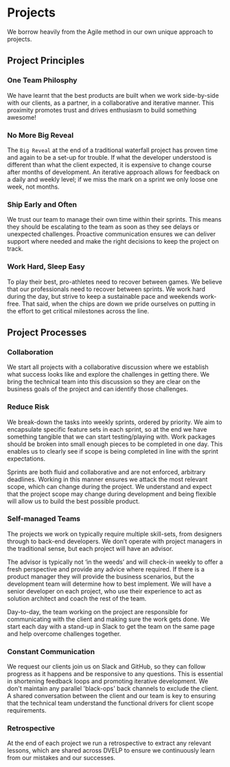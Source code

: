 # Projects
We borrow heavily from the Agile method in our own unique approach to projects.

## Project Principles

### One Team Philosphy
We have learnt that the best products are built when we work side-by-side with our clients, as a partner, in a collaborative and iterative manner. This proximity promotes trust and drives enthusiasm to build something awesome!

### No More Big Reveal
The `Big Reveal` at the end of a traditional waterfall project has proven time and again to be a set-up for trouble. If what the developer understood is different than what the client expected, it is expensive to change course after months of development. An iterative approach allows for feedback on a daily and weekly level; if we miss the mark on a sprint we only loose one week, not months.

### Ship Early and Often
We trust our team to manage their own time within their sprints. This means they should be escalating to the team as soon as they see delays or unexpected challenges. Proactive communication ensures we can deliver support where needed and make the right decisions to keep the project on track.

### Work Hard, Sleep Easy
To play their best, pro-athletes need to recover between games. We believe that our professionals need to recover between sprints. We work hard during the day, but strive to keep a sustainable pace and weekends work-free. That said, when the chips are down we pride ourselves on putting in the effort to get critical milestones across the line.

## Project Processes

### Collaboration
We start all projects with a collaborative discussion where we establish what success looks like and explore the challenges in getting there. We bring the technical team into this discussion so they are clear on the business goals of the project and can identify those challenges.

### Reduce Risk
We break-down the tasks into weekly sprints, ordered by priority. We aim to encapsulate specific feature sets in each sprint, so at the end we have something tangible that we can start testing/playing with. Work packages should be broken into small enough pieces to be completed in one day. This enables us to clearly see if scope is being completed in line with the sprint expectations.

Sprints are both fluid and collaborative and are not enforced, arbitrary deadlines. Working in this manner ensures we attack the most relevant scope, which can change during the project. We understand and expect that the project scope may change during development and being flexible will allow us to build the best possible product.


### Self-managed Teams
The projects we work on typically require multiple skill-sets, from designers through to back-end developers. We don’t operate with project managers in the traditional sense, but each project will have an advisor.

The advisor is typically not ‘in the weeds’ and will check-in weekly to offer a fresh perspective and provide any advice where required. If there is a product manager they will provide the business scenarios, but the development team will determine how to best implement. We will have a senior developer on each project, who use their experience to act as solution architect and coach the rest of the team.

Day-to-day, the team working on the project are responsible for communicating with the client and making sure the work gets done. We start each day with a stand-up in Slack to get the team on the same page and help overcome challenges together.

### Constant Communication
We request our clients join us on Slack and GitHub, so they can follow progress as it happens and be responsive to any questions. This is essential in shortening feedback loops and promoting iterative development. We don't maintain any parallel 'black-ops' back channels to exclude the client. A shared conversation between the client and our team is key to ensuring that the technical team understand the functional drivers for client scope requirements.

### Retrospective
At the end of each project we run a retrospective to extract any relevant lessons, which are shared across DVELP to ensure we continuously learn from our mistakes and our successes.

